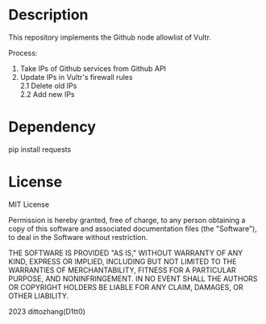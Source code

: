 # Description
This repository implements the Github node allowlist of Vultr.

Process:
1. Take IPs of Github services from Github API
2. Update IPs in Vultr's firewall rules<br>
2.1 Delete old IPs<br>
2.2 Add new IPs

# Dependency
pip install requests

# License
MIT License

Permission is hereby granted, free of charge, to any person obtaining a copy of this software and associated documentation files (the "Software"), to deal in the Software without restriction.

THE SOFTWARE IS PROVIDED "AS IS," WITHOUT WARRANTY OF ANY KIND, EXPRESS OR IMPLIED, INCLUDING BUT NOT LIMITED TO THE WARRANTIES OF MERCHANTABILITY, FITNESS FOR A PARTICULAR PURPOSE, AND NONINFRINGEMENT. IN NO EVENT SHALL THE AUTHORS OR COPYRIGHT HOLDERS BE LIABLE FOR ANY CLAIM, DAMAGES, OR OTHER LIABILITY.

2023 dittozhang(D1tt0)